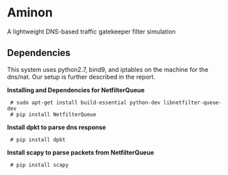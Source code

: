 # Aminon
A lightweight DNS-based traffic gatekeeper filter simulation

## Dependencies

This system uses python2.7, bind9, and iptables on the machine for the dns/nat. Our setup is further described in the report. 


**Installing and Dependencies for NetfilterQueue**

```{bash}
 # sudo apt-get install build-essential python-dev libnetfilter-queue-dev
 # pip install NetfilterQueue 
```

**Install dpkt to parse dns response**

```{bash}
 # pip install dpkt
```

**Install scapy to parse packets from NetfilterQueue**

```{bash}
 # pip install scapy
```

